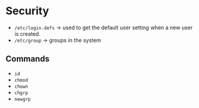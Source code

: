 # Security

- `/etc/login.defs` -> used to get the default user setting when a new user is created.
- `/etc/group` -> groups in the system

## Commands

- `id`
- `chmod`
- `chown`
- `chgrp`
- `newgrp`